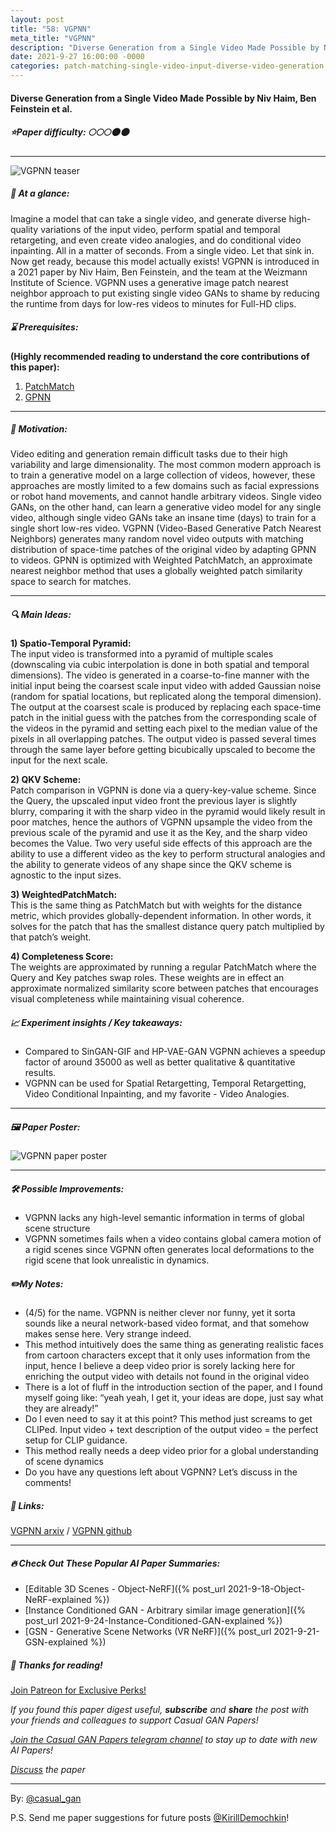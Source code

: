 ```yaml
---
layout: post
title: "58: VGPNN"
meta_title: "VGPNN"
description: "Diverse Generation from a Single Video Made Possible by Niv Haim, Ben Feinstein et al."
date: 2021-9-27 16:00:00 -0000
categories: patch-matching-single-video-input-diverse-video-generation
---
```


#### Diverse Generation from a Single Video Made Possible by Niv Haim, Ben Feinstein et al.

##### ⭐️Paper difficulty: 🌕🌕🌕🌑🌑

***

![VGPNN teaser](/assets/images/vgpnn_teaser.gif "VGPNN Teaser")

##### 🎯 At a glance:

Imagine a model that can take a single video, and generate diverse high-quality variations of the input video, perform spatial and temporal retargeting, and even create video analogies, and do conditional video inpainting. All in a matter of seconds. From a single video. Let that sink in. Now get ready, because this model actually exists! VGPNN is introduced in a 2021 paper by Niv Haim, Ben Feinstein, and the team at the Weizmann Institute of Science. VGPNN uses a generative image patch nearest neighbor approach to put existing single video GANs to shame by reducing the runtime from days for low-res videos to minutes for Full-HD clips.

##### ⌛️ Prerequisites:

**(Highly recommended reading to understand the core contributions of this paper):**  
1) [PatchMatch](https://gfx.cs.princeton.edu/pubs/Barnes_2009_PAR/patchmatch.pdf)
2) [GPNN](https://arxiv.org/abs/2103.15545)

***

##### 🚀 Motivation:

Video editing and generation remain difficult tasks due to their high variability and large dimensionality. The most common modern approach is to train a generative model on a large collection of videos, however, these approaches are mostly limited to a few domains such as facial expressions or robot hand movements, and cannot handle arbitrary videos. Single video GANs, on the other hand, can learn a generative video model for any single video, although single video GANs take an insane time (days) to train for a single short low-res video. VGPNN (Video-Based Generative Patch Nearest Neighbors) generates many random novel video outputs with matching distribution of space-time patches of the original video by adapting GPNN to videos. GPNN is optimized with Weighted PatchMatch, an approximate nearest neighbor method that uses a globally weighted patch similarity space to search for matches.

***

##### 🔍 Main Ideas:

**1) Spatio-Temporal Pyramid:**  
The input video is transformed into a pyramid of multiple scales (downscaling via cubic interpolation is done in both spatial and temporal dimensions). The video is generated in a coarse-to-fine manner with the initial input being the coarsest scale input video with added Gaussian noise (random for spatial locations, but replicated along the temporal dimension). The output at the coarsest scale is produced by replacing each space-time patch in the initial guess with the patches from the corresponding scale of the videos in the pyramid and setting each pixel to the median value of the pixels in all overlapping patches. The output video is passed several times through the same layer before getting bicubically upscaled to become the input for the next scale.

**2) QKV Scheme:**  
Patch comparison in VGPNN is done via a query-key-value scheme. Since the Query, the upscaled input video front the previous layer is slightly blurry, comparing it with the sharp video in the pyramid would likely result in poor matches, hence the authors of VGPNN upsample the video from the previous scale of the pyramid and use it as the Key, and the sharp video becomes the Value. Two very useful side effects of this approach are the ability to use a different video as the key to perform structural analogies and the ability to generate videos of any shape since the QKV scheme is agnostic to the input sizes.

**3) WeightedPatchMatch:**  
This is the same thing as PatchMatch but with weights for the distance metric, which provides globally-dependent information. In other words, it solves for the patch that has the smallest distance query patch multiplied by that patch’s weight.

**4) Completeness Score:**  
The weights are approximated by running a regular PatchMatch where the Query and Key patches swap roles. These weights are in effect an approximate normalized similarity score between patches that encourages visual completeness while maintaining visual coherence.

##### 📈 Experiment insights / Key takeaways:

- Compared to SinGAN-GIF and HP-VAE-GAN VGPNN achieves a speedup factor of around 35000 as well as better qualitative & quantitative results.
- VGPNN can be used for Spatial Retargetting, Temporal Retargetting, Video Conditional Inpainting, and my favorite - Video Analogies.

***

##### 🖼️ Paper Poster:

![VGPNN paper poster](/assets/images/vgpnn.jpg "VGPNN Paper Poster")

***

##### 🛠 Possible Improvements:

- VGPNN lacks any high-level semantic information in terms of global scene structure
- VGPNN sometimes fails when a video contains global camera motion of a rigid scenes since VGPNN often generates local deformations to the rigid scene that look unrealistic in dynamics.

##### ✏️My Notes:

- (4/5) for the name. VGPNN is neither clever nor funny, yet it sorta sounds like a neural network-based video format, and that somehow makes sense here. Very strange indeed.
- This method intuitively does the same thing as generating realistic faces from cartoon characters except that it only uses information from the input, hence I believe a deep video prior is sorely lacking here for enriching the output video with details not found in the original video
- There is a lot of fluff in the introduction section of the paper, and I found myself going like: “yeah yeah, I get it, your ideas are dope, just say what they are already!”
- Do I even need to say it at this point? This method just screams to get CLIPed. Input video + text description of the output video  = the perfect setup for CLIP guidance.
- This method really needs a deep video prior for a global understanding of scene dynamics
- Do you have any questions left about VGPNN? Let’s discuss in the comments!

##### 🔗 Links:
[VGPNN arxiv](https://nivha.github.io/vgpnn/VGPNN_paper.pdf) / [VGPNN github](https://nivha.github.io/vgpnn/)

***

##### 🔥 Check Out These Popular AI Paper Summaries:
- [Editable 3D Scenes - Object-NeRF]({% post_url 2021-9-18-Object-NeRF-explained %})
- [Instance Conditioned GAN - Arbitrary similar image generation]({% post_url 2021-9-24-Instance-Conditioned-GAN-explained %})
- [GSN - Generative Scene Networks (VR NeRF)]({% post_url 2021-9-21-GSN-explained %})

##### 👋 Thanks for reading!
<a href="https://www.patreon.com/bePatron?u=53448948" data-patreon-widget-type="become-patron-button">Join Patreon for Exclusive Perks!</a><script async src="https://c6.patreon.com/becomePatronButton.bundle.js"></script>

*If you found this paper digest useful, **subscribe** and **share** the post with your friends and colleagues to support Casual GAN Papers!*

*[Join the Casual GAN Papers telegram channel](https://t.me/joinchat/KeutnzlvetRkZGZi) to stay up to date with new AI Papers!*

*[Discuss](https://t.me/casual_gans_chat) the paper*

***

By: [@casual_gan](https://t.me/joinchat/KeutnzlvetRkZGZi)

P.S. Send me paper suggestions for future posts
[@KirillDemochkin](mailto:kdemochkin@gmail.com)!
